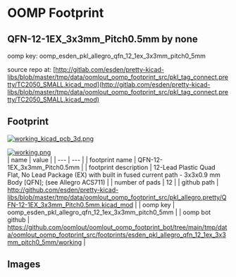 # OOMP Footprint  
## QFN-12-1EX_3x3mm_Pitch0.5mm  by none  
  
oomp key: oomp_esden_pkl_allegro_qfn_12_1ex_3x3mm_pitch0_5mm  
  
source repo at: [http://gitlab.com/esden/pretty-kicad-libs/blob/master/tmp/data/oomlout_oomp_footprint_src/pkl_tag_connect.pretty/TC2050_SMALL.kicad_mod](http://gitlab.com/esden/pretty-kicad-libs/blob/master/tmp/data/oomlout_oomp_footprint_src/pkl_tag_connect.pretty/TC2050_SMALL.kicad_mod)  
## Footprint  
  
[![working_kicad_pcb_3d.png](working_kicad_pcb_3d_600.png)](working_kicad_pcb_3d.png)  
  
[![working.png](working_600.png)](working.png)  
| name | value | 
| --- | --- | 
| footprint name | QFN-12-1EX_3x3mm_Pitch0.5mm | 
| footprint description | 12-Lead Plastic Quad Flat, No Lead Package (EX) with built in fused current path - 3x3x0.9 mm Body [QFN]; (see Allegro ACS711) | 
| number of pads | 12 | 
| github path | http://github.com/esden/pretty-kicad-libs/blob/master/tmp/data/oomlout_oomp_footprint_src/pkl_allegro.pretty/QFN-12-1EX_3x3mm_Pitch0.5mm.kicad_mod | 
| oomp key | oomp_esden_pkl_allegro_qfn_12_1ex_3x3mm_pitch0_5mm | 
| oomp bot github | https://github.com/oomlout/oomlout_oomp_footprint_bot/tree/main/tmp/data/oomlout_oomp_footprint_src/footprints/esden_pkl_allegro_qfn_12_1ex_3x3mm_pitch0_5mm/working | 
## Images  
